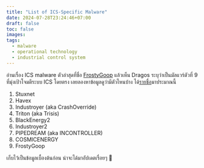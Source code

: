 ```yaml
---
title: "List of ICS-Specific Malware"
date: 2024-07-28T23:24:46+07:00
draft: false
toc: false
images:
tags:
  - malware
  - operational technology
  - industrial control system
---
```


อ่านเรื่อง ICS malware ตัวล่าสุดที่ชื่อ [FrostyGoop](/posts/frostygoop) แล้วเห็น Dragos ระบุว่าเป็นมัลแวร์ตัวที่ 9 ที่มุ่งเป้าโจมตีระบบ ICS โดยตรง เลยลองหาข้อมูลดูว่ามีตัวไหนบ้าง ได้[รายชื่อ](https://thehackernews.com/2024/07/new-ics-malware-frostygoop-targeting.html)มาประมาณนี้

1. Stuxnet
2. Havex
3. Industroyer (aka CrashOverride)
4. Triton (aka Trisis)
5. BlackEnergy2
6. Industroyer2
7. PIPEDREAM (aka INCONTROLLER)
8. COSMICENERGY
9. FrostyGoop

เก็บไว้เป็นข้อมูลเบื้องต้นก่อน น่าจะได้มาอัปเดตเรื่อยๆ 🤔
